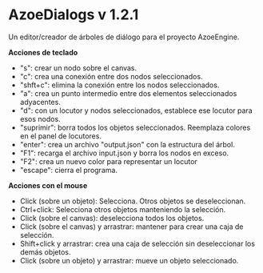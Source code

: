 # AzoeDialogs v 1.2.1
Un editor/creador de árboles de diálogo para el proyecto AzoeEngine.


**Acciones de teclado**
 - "s": crear un nodo sobre el canvas.
 - "c": crea una conexión entre dos nodos seleccionados. 
 - "shft+c": elimina la conexión entre los nodos seleccionados.
 - "a": crea un punto intermedio entre dos elementos seleccionados adyacentes.
 - "d": con un locutor y nodos seleccionados, establece ese locutor para esos nodos.
 - "suprimir": borra todos los objetos seleccionados. Reemplaza colores en el panel de locutores.
 - "enter": crea un archivo "output.json" con la estructura del árbol.
 - "F1": recarga el archivo input.json y borra los nodos en exceso.
 - "F2": crea un nuevo color para representar un locutor
 - "escape": cierra el programa.

**Acciones con el mouse**
- Click (sobre un objeto): Selecciona. Otros objetos se deseleccionan.
- Ctrl+click: Selecciona otros objetos manteniendo la selección.
- Click (sobre el canvas): deselecciona todos los objetos.
- Click (sobre el canvas) y arrastrar: mantener para crear una caja de selección.
- Shift+click y arrastrar: crea una caja de selección sin deseleccionar los demás objetos.
- Click (sobre un objeto) y arrastrar: mueve un objeto seleccionado.
